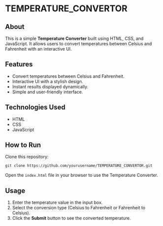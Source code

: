 # TEMPERATURE_CONVERTOR  

## About  
This is a simple **Temperature Converter** built using HTML, CSS, and JavaScript. It allows users to convert temperatures between Celsius and Fahrenheit with an interactive UI.

## Features  
- Convert temperatures between Celsius and Fahrenheit.  
- Interactive UI with a stylish design.  
- Instant results displayed dynamically.  
- Simple and user-friendly interface.  

## Technologies Used  
- HTML  
- CSS  
- JavaScript  

## How to Run  
Clone this repository:  
```bash
git clone https://github.com/yourusername/TEMPERATURE_CONVERTOR.git
```

Open the `index.html` file in your browser to use the Temperature Converter.

## Usage  
1. Enter the temperature value in the input box.  
2. Select the conversion type (Celsius to Fahrenheit or Fahrenheit to Celsius).  
3. Click the **Submit** button to see the converted temperature.  
